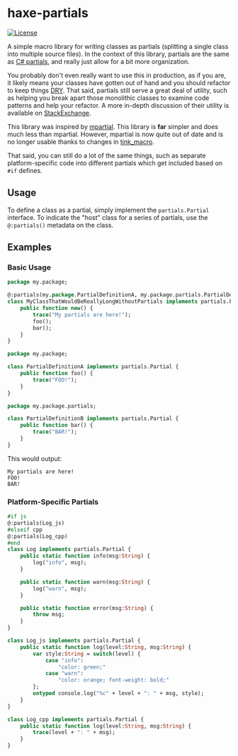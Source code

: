 # haxe-partials
[![License](https://img.shields.io/badge/license-MIT-blue.svg?style=flat-square)](https://github.com/FuzzyWuzzie/haxe-partials/blob/master/LICENSE)

A simple macro library for writing classes as partials (splitting a single class into multiple source files). In the context of this library, partials are the same as [C# partials](https://msdn.microsoft.com/en-CA/library/wa80x488.aspx), and really just allow for a bit more organization.

You probably don't even really want to use this in production, as if you are, it likely means your classes have gotten out of hand and you should refactor to keep things [DRY](https://en.wikipedia.org/wiki/Don%27t_repeat_yourself). That said, partials still serve a great deal of utility, such as helping you break apart those monolithic classes to examine code patterns and help your refactor. A more in-depth discussion of their utility is available on [StackExchange](http://programmers.stackexchange.com/questions/71494/why-use-partial-classes).

This library was inspired by [mpartial](https://github.com/massiveinteractive/mpartial). This library is **far** simpler and does much less than mpartial. However, mpartial is now quite out of date and is no longer usable thanks to changes in [tink_macro](https://github.com/haxetink/tink_macro).

That said, you can still do a lot of the same things, such as separate platform-specific code into different partials which get included based on `#if` defines.

## Usage

To define a class as a partial, simply implement the `partials.Partial` interface. To indicate the "host" class for a series of partials, use the `@:partials()` metadata on the class.

## Examples

### Basic Usage

```haxe
package my.package;

@:partials(my.package.PartialDefinitionA, my.package.partials.PartialDefinitionB)
class MyClassThatWouldBeReallyLongWithoutPartials implements partials.Partial {
    public function new() {
        trace("My partials are here!");
        foo();
        bar();
    }
}
```

```haxe
package my.package;

class PartialDefinitionA implements partials.Partial {
    public function foo() {
        trace("FOO!");
    }
}
```

```haxe
package my.package.partials;

class PartialDefinitionB implements partials.Partial {
    public function bar() {
        trace("BAR!");
    }
}
```

This would output:

```
My partials are here!
FOO!
BAR!
```

### Platform-Specific Partials

```haxe
#if js
@:partials(Log_js)
#elseif cpp
@:partials(Log_cpp)
#end
class Log implements partials.Partial {
    public static function info(msg:String) {
        log("info", msg);
    }

    public static function warn(msg:String) {
        log("warn", msg);
    }

    public static function error(msg:String) {
        throw msg;
    }
}
```

```haxe
class Log_js implements partials.Partial {
    public static function log(level:String, msg:String) {
        var style:String = switch(level) {
            case "info":
                "color: green;"
            case "warn":
                "color: orange; font-weight: bold;"
        };
        untyped console.log("%c" + level + ": " + msg, style);
    }
}
```

```haxe
class Log_cpp implements partials.Partial {
    public static function log(level:String, msg:String) {
        trace(level + ": " + msg);
    }
}
```
